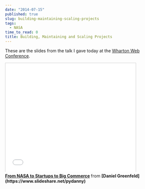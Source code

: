 ```yaml
---
date: "2014-07-15"
published: true
slug: building-maintaining-scaling-projects
tags:
  - NASA
time_to_read: 0
title: Building, Maintaining and Scaling Projects
---
```


These are the slides from the talk I gave today at the [Wharton Web
Conference](https://www.sas.upenn.edu/wwc/).

<iframe src="//www.slideshare.net/slideshow/embed_code/37009740" width="427" height="356" frameborder="0" marginwidth="0" marginheight="0" scrolling="no" style="border:1px solid #CCC; border-width:1px 1px 0; margin-bottom:5px; max-width: 100%;" allowfullscreen> </iframe> <div style="margin-bottom:5px"> <strong> <a href="https://www.slideshare.net/pydanny/building-maintainableprojectswharton" title="From NASA to Startups to Big Commerce" target="_blank">From NASA to Startups to Big Commerce</a> </strong> from <strong>[Daniel Greenfeld](https://www.slideshare.net/pydanny)</strong> </div>
